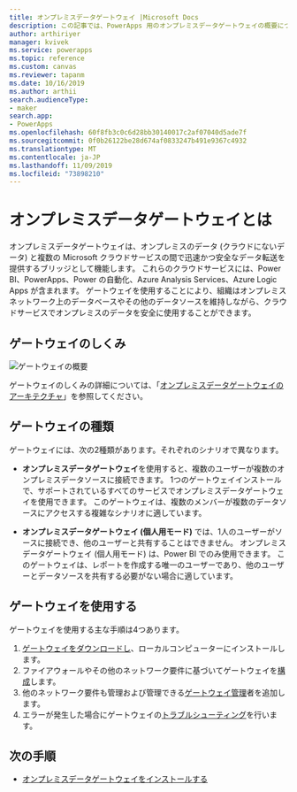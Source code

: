 ```yaml
---
title: オンプレミスデータゲートウェイ |Microsoft Docs
description: この記事では、PowerApps 用のオンプレミスデータゲートウェイの概要について説明します。
author: arthiriyer
manager: kvivek
ms.service: powerapps
ms.topic: reference
ms.custom: canvas
ms.reviewer: tapanm
ms.date: 10/16/2019
ms.author: arthii
search.audienceType:
- maker
search.app:
- PowerApps
ms.openlocfilehash: 60f8fb3c0c6d28bb30140017c2af07040d5ade7f
ms.sourcegitcommit: 0f0b26122be28d674af0833247b491e9367c4932
ms.translationtype: MT
ms.contentlocale: ja-JP
ms.lasthandoff: 11/09/2019
ms.locfileid: "73898210"
---
```

# <a name="what-is-an-on-premises-data-gateway"></a>オンプレミスデータゲートウェイとは

オンプレミスデータゲートウェイは、オンプレミスのデータ (クラウドにないデータ) と複数の Microsoft クラウドサービスの間で迅速かつ安全なデータ転送を提供するブリッジとして機能します。 これらのクラウドサービスには、Power BI、PowerApps、Power の自動化、Azure Analysis Services、Azure Logic Apps が含まれます。 ゲートウェイを使用することにより、組織はオンプレミスネットワーク上のデータベースやその他のデータソースを維持しながら、クラウドサービスでオンプレミスのデータを安全に使用することができます。

## <a name="how-the-gateway-works"></a>ゲートウェイのしくみ

![ゲートウェイの概要](media/gateway-reference/on-premises-data-gateway.png)

ゲートウェイのしくみの詳細については、「[オンプレミスデータゲートウェイのアーキテクチャ](/data-integration/gateway/service-gateway-onprem-indepth)」を参照してください。

## <a name="types-of-gateways"></a>ゲートウェイの種類

ゲートウェイには、次の2種類があります。それぞれのシナリオで異なります。

- **オンプレミスデータゲートウェイ**を使用すると、複数のユーザーが複数のオンプレミスデータソースに接続できます。 1つのゲートウェイインストールで、サポートされているすべてのサービスでオンプレミスデータゲートウェイを使用できます。 このゲートウェイは、複数のメンバーが複数のデータソースにアクセスする複雑なシナリオに適しています。

- **オンプレミスデータゲートウェイ (個人用モード)** では、1人のユーザーがソースに接続でき、他のユーザーと共有することはできません。 オンプレミスデータゲートウェイ (個人用モード) は、Power BI でのみ使用できます。 このゲートウェイは、レポートを作成する唯一のユーザーであり、他のユーザーとデータソースを共有する必要がない場合に適しています。

## <a name="use-a-gateway"></a>ゲートウェイを使用する

ゲートウェイを使用する主な手順は4つあります。

1. [ゲートウェイをダウンロードし](/data-integration/gateway/service-gateway-install)、ローカルコンピューターにインストールします。
2. ファイアウォールやその他のネットワーク要件に基づいてゲートウェイを[構成](/data-integration/gateway/service-gateway-app)します。
3. 他のネットワーク要件も管理および管理できる[ゲートウェイ管理](/data-integration/gateway/service-gateway-manage)者を追加します。
4. エラーが発生した場合にゲートウェイの[トラブルシューティング](/data-integration/gateway/service-gateway-tshoot)を行います。

## <a name="next-steps"></a>次の手順

- [オンプレミスデータゲートウェイをインストールする](/data-integration/gateway/service-gateway-install)
